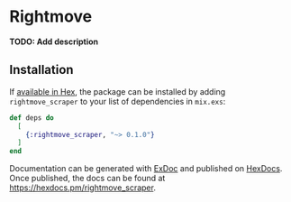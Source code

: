 # Rightmove

**TODO: Add description**

## Installation

If [available in Hex](https://hex.pm/docs/publish), the package can be installed
by adding `rightmove_scraper` to your list of dependencies in `mix.exs`:

```elixir
def deps do
  [
    {:rightmove_scraper, "~> 0.1.0"}
  ]
end
```

Documentation can be generated with [ExDoc](https://github.com/elixir-lang/ex_doc)
and published on [HexDocs](https://hexdocs.pm). Once published, the docs can
be found at <https://hexdocs.pm/rightmove_scraper>.

